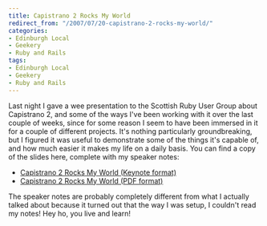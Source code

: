 ```yaml
---
title: Capistrano 2 Rocks My World
redirect_from: "/2007/07/20-capistrano-2-rocks-my-world/"
categories:
- Edinburgh Local
- Geekery
- Ruby and Rails
tags:
- Edinburgh Local
- Geekery
- Ruby and Rails
---
```

Last night I gave a wee presentation to the Scottish Ruby User Group about Capistrano 2, and some of the ways I've been working with it over the last couple of weeks, since for some reason I seem to have been immersed in it for a couple of different projects.  It's nothing particularly groundbreaking, but I figured it was useful to demonstrate some of the things it's capable of, and how much easier it makes my life on a daily basis.  You can find a copy of the slides here, complete with my speaker notes:

* [Capistrano 2 Rocks My World (Keynote format)](http://woss.name/dist/capistrano_2.zip)
* [Capistrano 2 Rocks My World (PDF format)](http://woss.name/dist/capistrano_2.pdf)

The speaker notes are probably completely different from what I actually talked about because it turned out that the way I was setup, I couldn't read my notes!  Hey ho, you live and learn!

